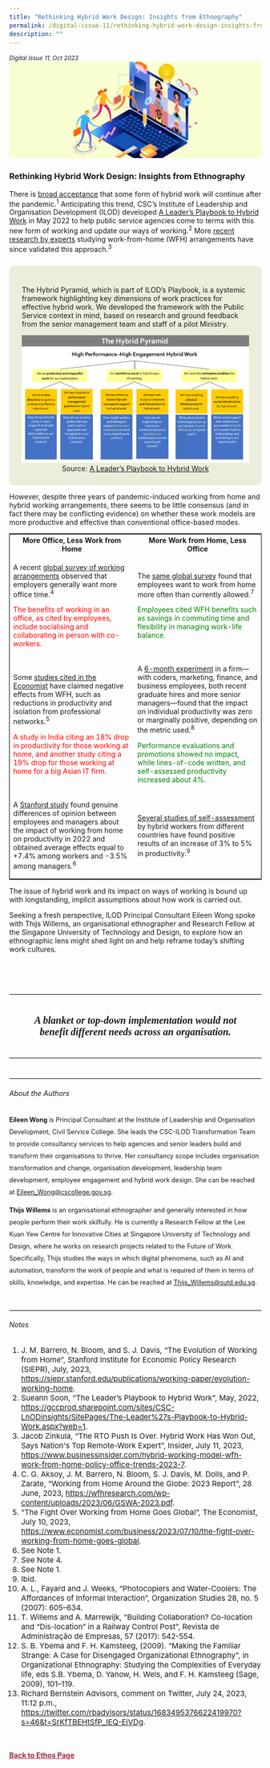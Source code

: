 ```yaml
---
title: "Rethinking Hybrid Work Design: Insights from Ethnography"
permalink: /digital-issue-11/rethinking-hybrid-work-design-insights-from-ethnography/
description: ""
---
```

<style>

.back a
{
	color: #9f2943;
	font-weight: bold;
}

#banner img
{
	width:100%;
}
	
.author
{
border-bottom: 1px solid black;
margin-top:40px;
padding-bottom:30px;
border-top: 1px solid black;	

}

.author p {
	font-size: 0.9em;
	line-height:24px !important;
	}	



.boxheader {
	color: white !important;
	}	

.containerbox {
	background-color: #eceedb;
	border-radius: 10px;
	padding: 5%;
	margin-top: 5%;
	
	}	

li {
	font-size: 15px !important;
	
	}	

	
.red-color {
	color: red;
	}	

	
.green-color {
	color: green;
	}	
	
	
.break
{
   border-top: 1px solid  black;
   border-bottom: 1px solid black;
	 padding:20px;
	text-align:center;
	margin-top:50px;
}
	
.break1
{
font-family: Georgia;
	font-size:20px;
	font-style: italic;
	font-weight: bold;
}
	
table
{
border: 1px solid black;
}	

	
</style>



<em><small>Digital Issue 11, Oct 2023</small></em>
<img src="/images/Ethos_Images/Ethos_Digital_Issue_11/banner_rethinking%20hybrid%20work%20designs.jpg">

<h3>Rethinking Hybrid Work Design: Insights from Ethnography</h3>

<p>There is <a href="https://siepr.stanford.edu/publications/working-paper/evolution-working-home">broad acceptance</a> that some form of hybrid work will continue after the pandemic.<sup>1</sup>  Anticipating this trend, CSC’s Institute of Leadership and Organisation Development (ILOD) developed <a href="https://gccprod.sharepoint.com/sites/CSC-LnODinsights/SitePages/The-Leader%27s-Playbook-to-Hybrid-Work.aspx?web=1">A Leader’s Playbook to Hybrid Work</a> in May 2022 to help public service agencies come to terms with this new form of working and update our ways of working.<sup>2</sup> More <a href="https://www.businessinsider.com/hybrid-working-model-wfh-work-from-home-policy-office-trends-2023-7">recent research by experts</a> studying work-from-home (WFH) arrangements have since validated this approach.<sup>3</sup>  </p>

<div class="containerbox">
	<p>The Hybrid Pyramid, which is part of ILOD’s Playbook, is a systemic framework highlighting key dimensions of work practices for effective hybrid work. We developed the framework with the Public Service context in mind, based on research and ground feedback from the senior management team and staff of a pilot Ministry. </p>
<img src="/images/Ethos_Images/Ethos_Digital_Issue_11/hybrid%20pyramid.png">
	
<br>	
<figcaption style="text-align: center;">Source: <a href="https://gccprod.sharepoint.com/sites/CSC-LnODinsights/SitePages/The-Leader%27s-Playbook-to-Hybrid-Work.aspx?web=1">A Leader’s Playbook to Hybrid Work</a></figcaption>
</div>
<p>However, despite three years of pandemic-induced working from home and hybrid working arrangements, there seems to be little consensus (and in fact there may be conflicting evidence) on whether these work models are more productive and effective than conventional office-based modes.</p>  








<table>
  <tbody>
		<tr>
		<th>More Office, Less Work from Home</th>
		<th>More Work from Home, Less Office</th>
  </tr>
 
<tr>
    <td>
      <p>A recent <a href="wfhresearch.com/wp-content/uploads/2023/06/GSWA-2023.pdf"> global survey of working arrangements</a> observed that employers generally want more office time.<sup>4</sup></p>
      <p class="red-color">The benefits of working in an office, as cited by employees, include socialising and collaborating in person with co-workers.</p>
    </td>
    <td>
      <p>The <a href="wfhresearch.com/wp-content/uploads/2023/06/GSWA-2023.pdf">same global survey</a> found that employees want to work from home more often than currently allowed.<sup>7</sup></p>
      <p class="green-color">Employees cited WFH benefits such as savings in commuting time and flexibility in managing work-life balance.</p>
    </td>
  </tr>

  <tr>
    <td>
      <p>Some <a href="https://www.economist.com/business/2023/07/10/the-fight-over-working-from-home-goes-global">studies cited in the Economist</a> have claimed negative effects from WFH, such as reductions in productivity and isolation from professional networks.<sup>5</sup></p>
      <p class="red-color">A study in India citing an 18% drop in productivity for those working at home, and another study citing a 19% drop for those working at home for a big Asian IT firm.</p>
    </td>
		
   <td>
      <p>A <a href="siepr.stanford.edu/publications/working-paper/evolution-working-home">6-month experiment</a> in a firm—with coders, marketing, finance, and business employees, both recent graduate hires and more senior managers—found that the impact on individual productivity was zero or marginally positive, depending on the metric used.<sup>8</sup></p>
      <p class="green-color">Performance evaluations and promotions showed no impact, while lines-of-code written, and self-assessed productivity increased about 4%.</p>
    </td>
  </tr>
		
  <tr>
    <td>
      <p>A <a href="https://siepr.stanford.edu/publications/working-paper/evolution-working-home">Stanford study</a> found genuine differences of opinion between employees and managers about the impact of working from home on productivity in 2022 and obtained average effects equal to +7.4% among workers and -3.5% among managers.<sup>6</sup></p>
    </td>
    <td>
      <p><a href="https://siepr.stanford.edu/publications/working-paper/evolution-working-home">Several studies of self-assessment</a> by hybrid workers from different countries have found positive results of an increase of 3% to 5% in productivity.<sup>9</sup></p>
    </td>
  </tr>
	
</tbody>
</table>

<p>The issue of hybrid work and its impact on ways of working is bound up with longstanding, implicit assumptions about how work is carried out.</p> 
<p>Seeking a fresh perspective, ILOD Principal Consultant Eileen Wong spoke with Thijs Willems, an organisational ethnographer and Research Fellow at the Singapore University of Technology and Design, to explore how an ethnographic lens might shed light on and help reframe today’s shifting work cultures.</p>
 

<div class="break">

<p class="break1">
A blanket or top-down implementation would not benefit different needs across an organisation.
</p>



</div>






<div class="author">
	<h6>About the Authors</h6>
	<p><b>Eileen Wong</b> is Principal Consultant at the Institute of Leadership and Organisation Development, Civil Service College. She leads the CSC-ILOD Transformation Team to provide consultancy services to help agencies and senior leaders build and transform their organisations to thrive. Her consultancy scope includes organisation transformation and change, organisation development, leadership team development, employee engagement and hybrid work design. She can be reached at <a href="mailto:Eileen_Wong@cscollege.gov.sg">Eileen_Wong@cscollege.gov.sg</a>. </p>

<p><b>Thijs Willems</b> is an organisational ethnographer and generally interested in how people perform their work skilfully. He is currently a Research Fellow at the Lee Kuan Yew Centre for Innovative Cities at Singapore University of Technology and Design, where he works on research projects related to the Future of Work. Specifically, Thijs studies the ways in which digital phenomena, such as AI and automation, transform the work of people and what is required of them in terms of skills, knowledge, and expertise. He can be reached at <a href="mailto:Thijs_Willems@sutd.edu.sg">Thijs_Willems@sutd.edu.sg</a>.</p>

</div>





<h6 id="notes">Notes</h6>
<ol>
        <li>J. M. Barrero, N. Bloom, and S. J. Davis, “The Evolution of Working from Home”, Stanford Institute for Economic Policy Research (SIEPR), July, 2023, <a href="https://siepr.stanford.edu/publications/working-paper/evolution-working-home">https://siepr.stanford.edu/publications/working-paper/evolution-working-home</a>.</li>
        
 <li>Sueann Soon, “The Leader’s Playbook to Hybrid Work”, May, 2022, <a href="https://gccprod.sharepoint.com/sites/CSC-LnODinsights/SitePages/The-Leader%27s-Playbook-to-Hybrid-Work.aspx?web=1">https://gccprod.sharepoint.com/sites/CSC-LnODinsights/SitePages/The-Leader%27s-Playbook-to-Hybrid-Work.aspx?web=1</a>.</li>
        
<li>Jacob Zinkula, “The RTO Push Is Over. Hybrid Work Has Won Out, Says Nation's Top Remote-Work Expert”, Insider, July 11, 2023, <a href="https://www.businessinsider.com/hybrid-working-model-wfh-work-from-home-policy-office-trends-2023-7">https://www.businessinsider.com/hybrid-working-model-wfh-work-from-home-policy-office-trends-2023-7</a>.</li>
        <li>C. G. Aksoy, J. M. Barrero, N. Bloom, S. J. Davis, M. Dolls, and P. Zarate, “Working from Home Around the Globe: 2023 Report”, 28 June, 2023, <a href="https://wfhresearch.com/wp-content/uploads/2023/06/GSWA-2023.pdf">https://wfhresearch.com/wp-content/uploads/2023/06/GSWA-2023.pdf</a>.</li>
        
<li>“The Fight Over Working from Home Goes Global”, The Economist, July 10, 2023, <a href="https://www.economist.com/business/2023/07/10/the-fight-over-working-from-home-goes-global">https://www.economist.com/business/2023/07/10/the-fight-over-working-from-home-goes-global</a>.</li>
        
<li>See Note 1.</li>
<li>See Note 4.</li>
<li>See Note 1.</li>
<li>Ibid.</li>
        
<li>A. L., Fayard and J. Weeks, “Photocopiers and Water-Coolers: The Affordances of Informal Interaction”, Organization Studies 28, no. 5 (2007): 605–634.</li>
        
<li>T. Willems and A. Marrewijk, “Building Collaboration? Co-location and “Dis-location” in a Railway Control Post”, Revista de Administração de Empresas, 57 (2017): 542-554.</li>
        
<li>S. B. Ybema and F. H. Kamsteeg, (2009). “Making the Familiar Strange: A Case for Disengaged Organizational Ethnography”, in Organizational Ethnography: Studying the Complexities of Everyday life, eds S.B. Ybema, D. Yanow, H. Wels, and F. H. Kamsteeg (Sage, 2009), 101–119.</li>
        
<li>Richard Bernstein Advisors, comment on Twitter, July 24, 2023, 11:12 p.m., <a href="https://twitter.com/rbadvisors/status/1683495376622419970?s=46&amp;t=SrKfTBEHtSfP_IEQ-EjVDg">https://twitter.com/rbadvisors/status/1683495376622419970?s=46&amp;t=SrKfTBEHtSfP_IEQ-EjVDg</a>.</li>
 </ol>


















<br>
<br>	
<div class="back">
<a href="/ethos/">Back to Ethos Page</a>	
</div>
